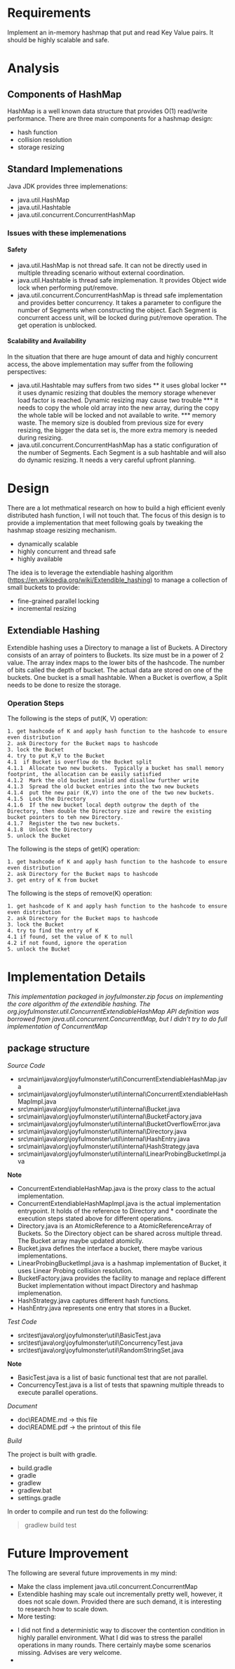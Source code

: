 # Requirements

Implement an in-memory hashmap that put and read Key Value pairs.  It should be highly scalable and safe.

# Analysis

## Components of HashMap

HashMap is a well known data structure that provides O(1) read/write performance.  There are three main components for a hashmap design:

* hash function
* collision resolution
* storage resizing

## Standard Implemenations

Java JDK provides three implemenations:

* java.util.HashMap
* java.util.Hashtable
* java.util.concurrent.ConcurrentHashMap

### Issues with these implemenations

#### Safety

* java.util.HashMap is not thread safe.  It can not be directly used in multiple threading scenario without external coordination.
* java.util.Hashtable is thread safe implemenation.  It provides Object wide lock when performing put/remove.  
* java.util.concurrent.ConcurrentHashMap is thread safe implementation and provides better concurrency.  It takes a parameter to configure the number of Segments when constructing the object.  Each Segment is concurrent access unit, will be locked during put/remove operation.  The get operation is unblocked.

#### Scalability and Availability

In the situation that there are huge amount of data and highly concurrent access, the above implementation may suffer from the following perspectives:

* java.util.Hashtable may suffers from two sides
** it uses global locker
** it uses dynamic resizing that doubles the memory storage whenever load factor is reached.   Dynamic resizing may cause two trouble
*** it needs to copy the whole old array into the new array, during the copy the whole table will be locked and not available to write.
*** memory waste.  The memory size is doubled from previous size for every resizing, the bigger the data set is, the more extra memory is needed during resizing.
* java.util.concurrent.ConcurrentHashMap has a static configuration of the number of Segments.  Each Segment is a sub hashtable and will also do dynamic resizing.   It needs a very careful upfront planning.

# Design 

There are a lot methmatical research on how to build a high efficient evenly distributed hash function, I will not touch that.  The focus of this design is to provide a implementation that meet following goals by tweaking the hashmap stoage resizing mechanism.

* dynamically scalable
* highly concurrent and thread safe
* highly available

The idea is to leverage the extendiable hashing algorithm (https://en.wikipedia.org/wiki/Extendible_hashing) to manage a collection of small buckets to provide:

* fine-grained parallel locking 
* incremental resizing

## Extendiable Hashing

Extendible hashing uses a Directory to manage a list of Buckets.  A Directory consists of an array of pointers to Buckets.  Its size must be in a power of 2 value.  The array index maps to the lower bits of the hashcode.  The number of bits called the depth of  bucket.  The actual data are stored on one of the buckets.   One bucket is a small hashtable.  When a Bucket is overflow, a Split needs to be done to resize the storage.

### Operation Steps

The following is the steps of put(K, V) operation:

```
1. get hashcode of K and apply hash function to the hashcode to ensure even distribution
2. ask Directory for the Bucket maps to hashcode
3. lock the Bucket
4. try to put K,V to the Bucket
4.1  if Bucket is overflow do the Bucket split
4.1.1  Allocate two new buckets.  Typically a bucket has small memory footprint, the allocation can be easily satisfied
4.1.2  Mark the old bucket invalid and disallow further write
4.1.3  Spread the old bucket entries into the two new buckets
4.1.4  put the new pair (K,V) into the one of the two new buckets.
4.1.5  Lock the Directory
4.1.6  If the new bucket local depth outgrow the depth of the Directory, then double the Directory size and rewire the existing bucket pointers to teh new Directory.
4.1.7  Register the two new buckets.
4.1.8  Unlock the Directory
5. unlock the Bucket
```

The following is the steps of get(K) operation:

```
1. get hashcode of K and apply hash function to the hashcode to ensure even distribution
2. ask Directory for the Bucket maps to hashcode
3. get entry of K from bucket
```

The following is the steps of remove(K) operation:

```
1. get hashcode of K and apply hash function to the hashcode to ensure even distribution
2. ask Directory for the Bucket maps to hashcode
3. lock the Bucket
4. try to find the entry of K
4.1 if found, set the value of K to null
4.2 if not found, ignore the operation
5. unlock the Bucket
```

# Implementation Details

*This implementation packaged in joyfulmonster.zip focus on implementing the core algorithm of the extendible hashing.  The org.joyfulmonster.util.ConcurrentExtendiableHashMap API definition was borrowed from java.util.concurrent.ConcurrentMap, but I didn't try to do full implementation of ConcurrentMap*

## package structure

*Source Code*

* src\main\java\org\joyfulmonster\util\ConcurrentExtendiableHashMap.java
* src\main\java\org\joyfulmonster\util\internal\ConcurrentExtendiableHashMapImpl.java
* src\main\java\org\joyfulmonster\util\internal\Bucket.java
* src\main\java\org\joyfulmonster\util\internal\BucketFactory.java
* src\main\java\org\joyfulmonster\util\internal\BucketOverflowError.java
* src\main\java\org\joyfulmonster\util\internal\Directory.java
* src\main\java\org\joyfulmonster\util\internal\HashEntry.java
* src\main\java\org\joyfulmonster\util\internal\HashStrategy.java
* src\main\java\org\joyfulmonster\util\internal\LinearProbingBucketImpl.java

**Note**
* ConcurrentExtendiableHashMap.java is the proxy class to the actual implementation.
* ConcurrentExtendiableHashMapImpl.java is the actual implementation entrypoint.   It holds of the reference to Directory and * coordinate the execution steps stated above for different operations.
* Directory.java is an AtomicReference to a AtomicReferenceArray of Buckets.   So the Directory object can be shared across multiple thread.   The Bucket array maybe updated atomiclly. 
* Bucket.java defines the interface a bucket, there maybe various implementations.
* LinearProbingBucketImpl.java is a hashmap implementation of Bucket, it uses Linear Probing collision resolution.
* BucketFactory.java provides the facility to manage and replace different Bucket implementation without impact Directory and hashmap implemenation.
* HashStrategy.java captures different hash functions.
* HashEntry.java represents one entry that stores in a Bucket.

*Test Code*

* src\test\java\org\joyfulmonster\util\BasicTest.java
* src\test\java\org\joyfulmonster\util\ConcurrencyTest.java
* src\test\java\org\joyfulmonster\util\RandomStringSet.java

**Note**
* BasicTest.java is a list of basic functional test that are not parallel.
* ConcurrencyTest.java is a list of tests that spawning multiple threads to execute parallel operations.

*Document*

* doc\README.md  -> this file
* doc\README.pdf  -> the printout of this file

*Build*

The project is built with gradle.

* build.gradle
* gradle
* gradlew
* gradlew.bat
* settings.gradle

In order to compile and run test do the following:

> gradlew build test

# Future Improvement

The following are several future improvements in my mind:

* Make the class implement java.util.concurrent.ConcurrentMap
* Extendible hashing may scale out incrementally pretty well, however, it does not scale down.   Provided there are such demand, it is interesting to research how to scale down.
* More testing: 
- I did not find a deterministic way to discover the contention condition in highly parallel environment.  What I did was to stress the parallel operations in many rounds.   There certainly maybe some scenarios missing.  Advises are very welcome.
- 
